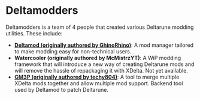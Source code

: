 # Deltamodders
Deltamodders is a team of 4 people that created various Deltarune modding utilities. These include:<br />
- [**Deltamod (originally authored by GhinoRhino)**](https://gamebanana.com/tools/20575): A mod manager tailored to make modding easy for non-technical users.
- **Watercooler (originally authored by McMistrzYT)**: A WiP modding framework that will introduce a new way of creating Deltarune mods and will remove the hassle of repackaging it with XDelta. Not yet available.
- [**GM3P (originally authored by techy804)**](https://gamebanana.com/tools/20063): A tool to merge multiple XDelta mods together and allow multiple mod support. Backend tool used by Deltamod to patch Deltarune.
